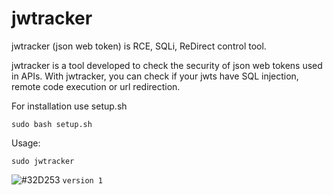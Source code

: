 # jwtracker
 jwtracker (json web token) is RCE, SQLi, ReDirect control tool.

jwtracker is a tool developed to check the security of json web tokens used in APIs. With jwtracker, you can check if your jwts have SQL injection, remote code execution or url redirection.

For installation use setup.sh

`sudo bash setup.sh`

Usage:
 
`sudo jwtracker`

![#32D253](https://via.placeholder.com/15/32D253/000000?text=+) `version 1`
